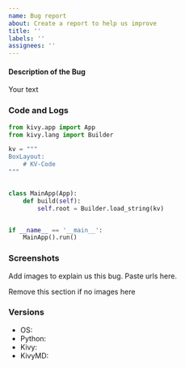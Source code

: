 ```yaml
---
name: Bug report
about: Create a report to help us improve
title: ''
labels: ''
assignees: ''
---
```


#### Description of the Bug

Your text


### Code and Logs

```python
from kivy.app import App
from kivy.lang import Builder

kv = """
BoxLayout:
    # KV-Code
"""


class MainApp(App):
    def build(self):
        self.root = Builder.load_string(kv)


if __name__ == '__main__':
    MainApp().run()
```


### Screenshots

Add images to explain us this bug. Paste urls here.

Remove this section if no images here


### Versions

* OS: 
* Python: 
* Kivy: 
* KivyMD: 
